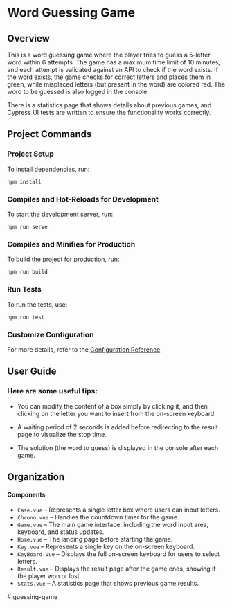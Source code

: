 
# Word Guessing Game

## Overview

This is a word guessing game where the player tries to guess a 5-letter word within 6 attempts. The game has a maximum time limit of 10 minutes, and each attempt is validated against an API to check if the word exists. If the word exists, the game checks for correct letters and places them in green, while misplaced letters (but present in the word) are colored red. The word to be guessed is also logged in the console.

There is a statistics page that shows details about previous games, and Cypress UI tests are written to ensure the functionality works correctly.

## Project Commands

### Project Setup

To install dependencies, run:
```
npm install
```

### Compiles and Hot-Reloads for Development

To start the development server, run:
```
npm run serve
```

### Compiles and Minifies for Production

To build the project for production, run:
```
npm run build
```

### Run Tests

To run the tests, use:
```
npm run test
```

### Customize Configuration

For more details, refer to the [Configuration Reference](https://cli.vuejs.org/config/).

## User Guide

### Here are some useful tips:

- You can modify the content of a box simply by clicking it, and then clicking on the letter you want to insert from the on-screen keyboard.

- A waiting period of 2 seconds is added before redirecting to the result page to visualize the stop time.

- The solution (the word to guess) is displayed in the console after each game.

## Organization

#### Components

- `Case.vue` – Represents a single letter box where users can input letters.
- `Chrono.vue` – Handles the countdown timer for the game.
- `Game.vue` – The main game interface, including the word input area, keyboard, and status updates.
- `Home.vue` – The landing page before starting the game.
- `Key.vue` – Represents a single key on the on-screen keyboard.
- `KeyBoard.vue` – Displays the full on-screen keyboard for users to select letters.
- `Result.vue` – Displays the result page after the game ends, showing if the player won or lost.
- `Stats.vue` – A statistics page that shows previous game results.

#   g u e s s i n g - g a m e  
 